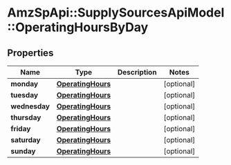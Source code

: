 # AmzSpApi::SupplySourcesApiModel::OperatingHoursByDay

## Properties
Name | Type | Description | Notes
------------ | ------------- | ------------- | -------------
**monday** | [**OperatingHours**](OperatingHours.md) |  | [optional] 
**tuesday** | [**OperatingHours**](OperatingHours.md) |  | [optional] 
**wednesday** | [**OperatingHours**](OperatingHours.md) |  | [optional] 
**thursday** | [**OperatingHours**](OperatingHours.md) |  | [optional] 
**friday** | [**OperatingHours**](OperatingHours.md) |  | [optional] 
**saturday** | [**OperatingHours**](OperatingHours.md) |  | [optional] 
**sunday** | [**OperatingHours**](OperatingHours.md) |  | [optional] 

